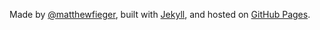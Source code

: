 Made by [@matthewfieger](http://twitter.com/matthewfieger), built with [Jekyll](http://jekyllrb.com/), and hosted on [GitHub Pages](http://pages.github.com/).